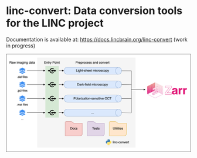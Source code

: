 # linc-convert: Data conversion tools for the LINC project

Documentation is available at: https://docs.lincbrain.org/linc-convert (work in progress)

![diagram](./docs/img/linc-convert.png)
